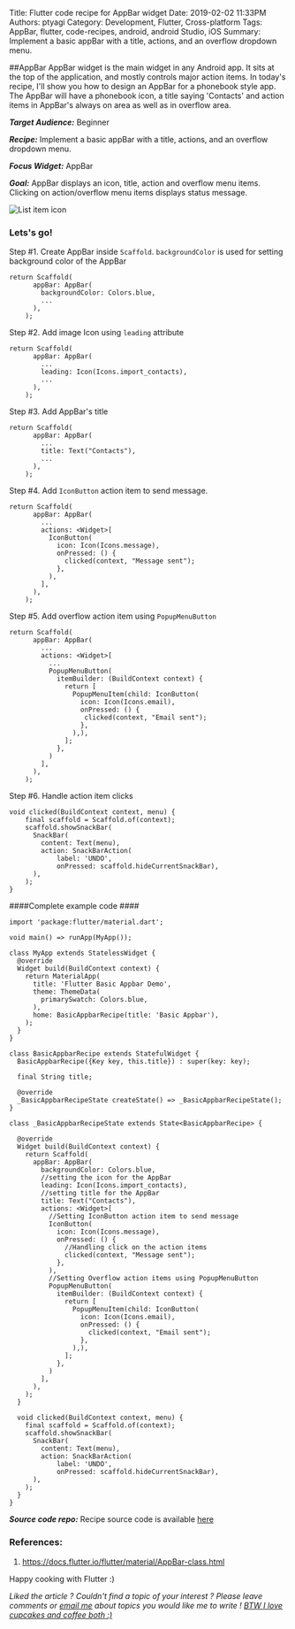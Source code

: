 Title: Flutter code recipe for AppBar widget
Date: 2019-02-02 11:33PM
Authors: ptyagi
Category: Development, Flutter, Cross-platform
Tags: AppBar, flutter, code-recipes, android, android Studio, iOS
Summary: Implement a basic appBar with a title, actions, and an overflow dropdown menu.

##AppBar
AppBar widget is the main widget in any Android app. It sits at the top of the application,
and mostly controls major action items. In today's recipe, I'll show you how to design an AppBar for
a phonebook style app. The AppBar will have a phonebook icon, a title saying 'Contacts' and action items in 
AppBar's always on area as well as in overflow area.

***Target Audience:*** Beginner

***Recipe:*** Implement a basic appBar with a title, actions, and an overflow dropdown menu.

***Focus Widget:*** AppBar

***Goal:*** AppBar displays an icon, title, action and overflow menu items. 
Clicking on action/overflow menu items displays status message.

![List item icon]({attach}../../media/flutter/appbar/basic_appbar.png)
 
### Lets's go! ###

Step #1. Create AppBar inside `Scaffold`. `backgroundColor` is used for setting background color of the AppBar
```
return Scaffold(
      appBar: AppBar(
        backgroundColor: Colors.blue,
        ...
      ),
    );
``` 

Step #2. Add image Icon using `leading` attribute
```
return Scaffold(
      appBar: AppBar(
        ...
        leading: Icon(Icons.import_contacts),
        ...
      ),
    );
```

Step #3. Add AppBar's title
```
return Scaffold(
      appBar: AppBar(
        ...
        title: Text("Contacts"),
        ...
      ),
    );
```

Step #4. Add `IconButton` action item to send message.
```
return Scaffold(
      appBar: AppBar(
        ...
        actions: <Widget>[
          IconButton(
            icon: Icon(Icons.message),
            onPressed: () {
              clicked(context, "Message sent");
            },
          ),
        ],
      ),
    );
```

Step #5. Add overflow action item using `PopupMenuButton`
```
return Scaffold(
      appBar: AppBar(
        ...
        actions: <Widget>[
          ...
          PopupMenuButton(
            itemBuilder: (BuildContext context) {
              return [
                PopupMenuItem(child: IconButton(
                  icon: Icon(Icons.email),
                  onPressed: () {
                   clicked(context, "Email sent");
                  },
                ),),
              ];
            },
          )
        ],
      ),
    );
```

Step #6. Handle action item clicks
```
void clicked(BuildContext context, menu) {
    final scaffold = Scaffold.of(context);
    scaffold.showSnackBar(
      SnackBar(
        content: Text(menu),
        action: SnackBarAction(
            label: 'UNDO',
            onPressed: scaffold.hideCurrentSnackBar),
      ),
    );
}
```

####Complete example code ####
```
import 'package:flutter/material.dart';

void main() => runApp(MyApp());

class MyApp extends StatelessWidget {
  @override
  Widget build(BuildContext context) {
    return MaterialApp(
      title: 'Flutter Basic Appbar Demo',
      theme: ThemeData(
        primarySwatch: Colors.blue,
      ),
      home: BasicAppbarRecipe(title: 'Basic Appbar'),
    );
  }
}

class BasicAppbarRecipe extends StatefulWidget {
  BasicAppbarRecipe({Key key, this.title}) : super(key: key);

  final String title;

  @override
  _BasicAppbarRecipeState createState() => _BasicAppbarRecipeState();
}

class _BasicAppbarRecipeState extends State<BasicAppbarRecipe> {

  @override
  Widget build(BuildContext context) {
    return Scaffold(
      appBar: AppBar(
        backgroundColor: Colors.blue,
        //setting the icon for the AppBar
        leading: Icon(Icons.import_contacts),
        //setting title for the AppBar
        title: Text("Contacts"),
        actions: <Widget>[
          //Setting IconButton action item to send message
          IconButton(
            icon: Icon(Icons.message),
            onPressed: () {
              //Handling click on the action items
              clicked(context, "Message sent");
            },
          ),
          //Setting Overflow action items using PopupMenuButton
          PopupMenuButton(
            itemBuilder: (BuildContext context) {
              return [
                PopupMenuItem(child: IconButton(
                  icon: Icon(Icons.email),
                  onPressed: () {
                    clicked(context, "Email sent");
                  },
                ),),
              ];
            },
          )
        ],
      ),
    );
  }

  void clicked(BuildContext context, menu) {
    final scaffold = Scaffold.of(context);
    scaffold.showSnackBar(
      SnackBar(
        content: Text(menu),
        action: SnackBarAction(
            label: 'UNDO',
            onPressed: scaffold.hideCurrentSnackBar),
      ),
    );
  }
}

```
***Source code repo:*** 
Recipe source code is available [here](https://github.com/ptyagicodecamp/flutter_cookbook/tree/master/flutter_basic_appbar)


### References: ###
1. https://docs.flutter.io/flutter/material/AppBar-class.html

Happy cooking with Flutter :)

_Liked the article ?
Couldn't find a topic of your interest ? Please leave comments or [email me](mailto:ptyagicodecamp@gmail.com) about topics you would like me to write !
[BTW I love cupcakes and coffee both :)](https://www.paypal.me/pritya)_